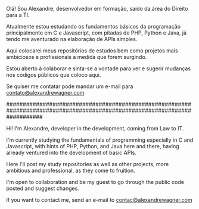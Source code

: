 
Olá! Sou Alexandre, desenvolvedor em formação, saído da área do Direito para a TI.

Atualmente estou estudando os fundamentos básicos da programação principalmente em C e Javascript, com pitadas de PHP, Python e Java, já tendo me aventurado na elaboração de
APIs simples.

Aqui colocarei meus repositórios de estudos bem como projetos mais ambiciosos e profissionais a medida que forem surgindo.

Estou aberto à colaborar e sinta-se a vontade para ver e sugerir mudanças nos códigos públicos que coloco aqui.

Se quiser me contatar pode mandar um e-mail para contato@alexandrewagner.com

###########################################################################################################################

Hi! I'm Alexandre, developer in the development, coming from Law to IT.

I'm currently studying the fundamentals of programming especially in C and Javascript, with hints of PHP, Python, and Java here and there, having already ventured into the development
of basic APIs.

Here I'll post my study repositories as well as other projects, more ambitious and professional, as they come to fruition.

I'm open to collaboration and be my guest to go through the public code posted and suggest changes.

If you want to contact me, send an e-mail to contac@alexandrewagner.com


